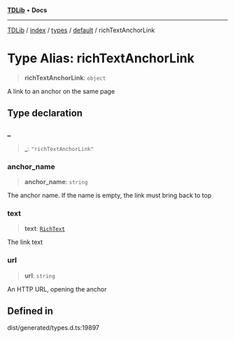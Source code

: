 [**TDLib**](../../../../../../README.md) • **Docs**

***

[TDLib](../../../../../../modules.md) / [index](../../../../../README.md) / [types](../../../README.md) / [default](../README.md) / richTextAnchorLink

# Type Alias: richTextAnchorLink

> **richTextAnchorLink**: `object`

A link to an anchor on the same page

## Type declaration

### \_

> **\_**: `"richTextAnchorLink"`

### anchor\_name

> **anchor\_name**: `string`

The anchor name. If the name is empty, the link must bring back to top

### text

> **text**: [`RichText`](RichText.md)

The link text

### url

> **url**: `string`

An HTTP URL, opening the anchor

## Defined in

dist/generated/types.d.ts:19897
